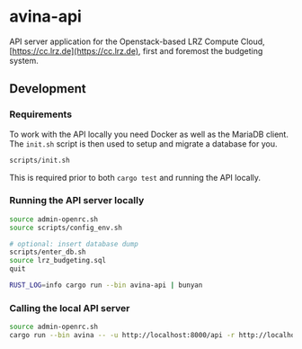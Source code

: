 # avina-api
API server application for the Openstack-based LRZ Compute Cloud,
[https://cc.lrz.de](https://cc.lrz.de), first and foremost the budgeting system.

## Development

### Requirements
To work with the API locally you need Docker as well as the MariaDB client.
The `init.sh` script is then used to setup and migrate a database for you.
```bash
scripts/init.sh
```
This is required prior to both `cargo test` and running the API locally.

### Running the API server locally
```bash
source admin-openrc.sh
source scripts/config_env.sh

# optional: insert database dump
scripts/enter_db.sh
source lrz_budgeting.sql
quit

RUST_LOG=info cargo run --bin avina-api | bunyan
```

### Calling the local API server
```bash
source admin-openrc.sh
cargo run --bin avina -- -u http://localhost:8000/api -r http://localhost:8000/api user me
```
